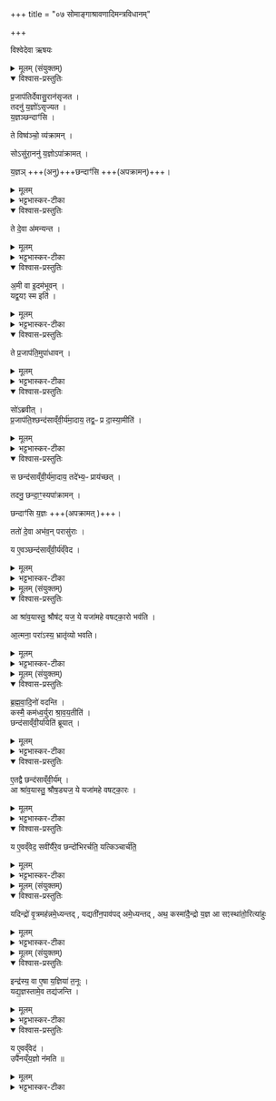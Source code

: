 +++
title = "०७ सोमाङ्गाश्रावणादिमन्त्रविधानम्"

+++

विश्वेदेवा ऋषयः

<details><summary>मूलम् (संयुक्तम्)</summary>

प्र॒जाप॑तिर्देवासु॒रान॑सृजत॒ तदनु॑ य॒ज्ञो॑ऽसृज्यत य॒ज्ञञ्छन्दाꣳ॑सि॒ ते विष्व॑ञ्चो॒ व्य॑क्राम॒न्थ्सोऽसु॑रा॒ननु॑ य॒ज्ञोऽपा॑क्रामद्य॒ज्ञञ्छन्दाꣳ॑सि॒ ते दे॒वा अ॑मन्यन्ता॒मी वा इ॒दम॑भूव॒न्यद्व॒यꣵ स्म इति॒ ते प्र॒जाप॑ति॒मुपा॑धाव॒न्थ्सो॑ऽब्रवीत्प्र॒जाप॑ति॒श्छन्द॑साव्ँवी॒र्य॑मा॒दाय॒ तद्व॒ᳶ प्र दा॑स्या॒मीति॒ स छन्द॑साव्ँवी॒र्य॑म् [19]  
आ॒दाय॒ तदे॑भ्य॒ᳶ प्राय॑च्छ॒त्तदनु॒ छन्दा॒ꣳ॒स्यपा॑क्राम॒ञ्छन्दाꣳ॑सि य॒ज्ञस्ततो॑ दे॒वा अभ॑व॒न्परासु॑रा॒ य ए॒वञ्छन्द॑साव्ँवी॒र्य॑व्ँवेद
</details>

<details open><summary>विश्वास-प्रस्तुतिः</summary>

प्र॒जाप॑तिर्देवासु॒रान॑सृजत ।  
तदनु॑ य॒ज्ञो॑ऽसृज्यत ।  
य॒ज्ञञ्छन्दाꣳ॑सि ।  

ते विष्व॑ञ्चो॒ व्य॑क्रामन् ।  

सोऽसु॑रा॒ननु॑ य॒ज्ञोऽपा॑क्रामत् ।  

य॒ज्ञञ् +++(अनु)+++छन्दाꣳ॑सि +++(अपक्रामन्)+++।
</details>

<details><summary>मूलम्</summary>

प्र॒जाप॑तिर्देवासु॒रान॑सृजत ।  
तदनु॑ य॒ज्ञो॑ऽसृज्यत ।  
य॒ज्ञञ्छन्दाꣳ॑सि ।  

ते विष्व॑ञ्चो॒ व्य॑क्रामन् ।  

सोऽसु॑रा॒ननु॑ य॒ज्ञोऽपा॑क्रामत् ।  

य॒ज्ञञ् +++(अनु)+++छन्दाꣳ॑सि +++(अपक्रामन्)+++।
</details>

<details><summary>भट्टभास्कर-टीका</summary>

1प्रजापतिर्देवासुरानित्यादि ॥ देवासुरसृष्ट्यनन्तरं यज्ञोसृज्यत । यज्ञमनु छन्दांस्यसृजत । ततस्ते देवासुराः प्रथमसृष्टाः विष्वञ्चो नान्य[ना]गतयो व्यक्रामन् विशिष्टा आगच्छन् । यज्ञोसुरपक्षसमाश्रयेण प्रजापतिसकाशादपाक्रामत्, यज्ञमनु छन्दांस्यपाक्रामन् ।
</details>

<details open><summary>विश्वास-प्रस्तुतिः</summary>

ते दे॒वा अ॑मन्यन्त ।
</details>

<details><summary>मूलम्</summary>

ते दे॒वा अ॑मन्यन्त ।
</details>

<details><summary>भट्टभास्कर-टीका</summary>

ते तादृशाः यज्ञेन छन्दोनिश्चयविरहिता देवाः अमन्यन्त अमी असुरा यज्ञवन्तः, छन्दस्वन्तश्च ।
</details>

<details open><summary>विश्वास-प्रस्तुतिः</summary>

अ॒मी वा इ॒दम॑भूवन् ।  
यद्व॒यꣵ स्म इति॑ ।
</details>

<details><summary>मूलम्</summary>

अ॒मी वा इ॒दम॑भूवन् ।  
यद्व॒यꣵ स्म इति॑ ।
</details>

<details><summary>भट्टभास्कर-टीका</summary>

एते इदं विश्वमभूवन् यद्विश्वं वयं स्मः, विश्वस्य वयमीशितारस्स्मः । इदानीं त्वसुराः विश्वस्येशितारोभूवन् ।
</details>

<details open><summary>विश्वास-प्रस्तुतिः</summary>

ते प्र॒जाप॑ति॒मुपा॑धावन्  ।    
</details>

<details><summary>मूलम्</summary>

ते प्र॒जाप॑ति॒मुपा॑धावन्  ।    
</details>

<details><summary>भट्टभास्कर-टीका</summary>

ते देवाः तथाविधं परिभवमसहमानाः प्रजापतिमुपाधावन् ईदृशाः स्म इति वदन्तः ।
</details>

<details open><summary>विश्वास-प्रस्तुतिः</summary>

सो॑ऽब्रवीत् ।  
प्र॒जाप॑ति॒श्छन्द॑साव्ँवी॒र्य॑मा॒दाय॒ तद्व॒ᳶ प्र दा॒स्या॒मीति॑ ।  
</details>

<details><summary>मूलम्</summary>

सो॑ऽब्रवीत् ।  
प्र॒जाप॑ति॒श्छन्द॑साव्ँवी॒र्य॑मा॒दाय॒ तद्व॒ᳶ प्र दा॒स्या॒मीति॑ ।  
</details>

<details><summary>भट्टभास्कर-टीका</summary>

अप देवैरुपाश्रितस्स प्रजापतिरब्रवीत् - छन्दसां वीर्यं बलमादाय वो युष्मभ्यं तत्प्रदास्यामीति । स तथोक्तवान् तथैवाकरोत् । तच्च वीर्यमाश्रावणादिरूपं इदानीमेव वक्ष्यते ।
</details>

<details open><summary>विश्वास-प्रस्तुतिः</summary>

स छन्द॑साव्ँवी॒र्य॑मा॒दाय॒ तदे॑भ्य॒ᳶ प्राय॑च्छत् ।  

तदनु॒ छन्दा॒ꣳ॒स्यपा॑क्रामन्  ।  

छन्दाꣳ॑सि य॒ज्ञः +++(अपक्रामत् )+++।    

ततो॑ दे॒वा अभ॑व॒न् परासु॑राः ।  

य ए॒वञ्छन्द॑साव्ँवी॒र्य॑व्ँवेद ।
</details>

<details><summary>मूलम्</summary>

स छन्द॑साव्ँवी॒र्य॑मा॒दाय॒ तदे॑भ्य॒ᳶ प्राय॑च्छत् ।  

तदनु॒ छन्दा॒ꣳ॒स्यपा॑क्रामन्  ।  

छन्दाꣳ॑सि य॒ज्ञः +++(अपक्रामत् )+++।    

ततो॑ दे॒वा अभ॑व॒न् परासु॑राः ।  

य ए॒वञ्छन्द॑साव्ँवी॒र्य॑व्ँवेद ।
</details>

<details><summary>भट्टभास्कर-टीका</summary>

अथ यदैव छन्दोभ्यो वीर्यमादाय देवेभ्यो दत्तं तदनन्तरमेव छन्दांस्यसुरेभ्योऽपाक्रामन्, छन्दांस्यनु यज्ञोपाक्रामत्, ततोपक्रमाद्देवानुपागच्छत् छन्दांसि यज्ञश्च, यत्र छन्दसां वीर्यमवस्थितमिति सामर्थ्याद्गम्यते, ततो देवा अभवन् भूतिमन्तस्संपन्नाः, असुराश्च पराभूताः ॥
</details>

<details><summary>मूलम् (संयुक्तम्)</summary>

आ श्रा॑व॒यास्तु॒ श्रौष॒ड्यज॒ ये यजा॑महे वषट्का॒रो भव॑त्या॒त्मना॒ परा॑ऽस्य॒ भ्रातृ॑व्यो भवति
</details>

<details open><summary>विश्वास-प्रस्तुतिः</summary>

आ श्रा॑व॒यास्तु॒ श्रौष॑ट् यज॒ ये यजा॑महे वषट्का॒रो भव॑ति ।

आ॒त्मना॒ परा॑ऽस्य॒ भ्रातृ॑व्यो भवति।  
</details>

<details><summary>मूलम्</summary>

आ श्रा॑व॒यास्तु॒ श्रौष॑ट् यज॒ ये यजा॑महे वषट्का॒रो भव॑ति ।

आ॒त्मना॒ परा॑ऽस्य॒ भ्रातृ॑व्यो भवति।  
</details>

<details><summary>भट्टभास्कर-टीका</summary>

2अथ य एवं छन्दसां वीर्यं वेदेत्युक्ते किं पुनस्तच्छन्दसां वीर्यमित्याह - आश्रावयेत्यादि ॥ 'आश्रावय' इत्याश्रवणार्थं चतुरक्षरमध्वर्योः, इदं तुभ्यं दास्यामीति हविर्याज... [र्यागदेवतायै आभिमुख्येन श्रावयेति] । 'अस्तु श्रौषट्' इति प्रत्याश्रवणं चतुरक्षरं अग्नीधः । अस्तु प्रत्याश्रुतं हविर्देवतायै दातुमिति । 'यज' इति याज्यां ब्रूहीति द्व्यक्षरम् । 'ये यजामहे' इति आरोहणार्थं पञ्चाक्षरं यष्टुमर्हन्तीति । वषट्कारो वौषट्छब्दः । एवमेतानि छन्दसामक्षरसंख्याविशेषाणां वीर्याणि समुद्धृत्य प्रजापतिना देवेभ्यो दत्तानीति यो वेद स भवत्यात्मना भूतिमान् स्वयं संपद्यते; अस्य तु भ्रातृव्यः शत्रुः पराभवति नश्यति ॥
</details>

<details><summary>मूलम् (संयुक्तम्)</summary>

ब्रह्मवा॒दिनो॑ वदन्ति॒ कस्मै॒ कम॑ध्व॒र्युरा श्रा॑वय॒तीति॒ छन्द॑साव्ँवी॒र्या॑येति॑ ब्रूयादे॒तद्वै [20]  
छन्द॑साव्ँवी॒र्य॑मा श्रा॑व॒यास्तु॒ श्रौष॒ड्यज॒ ये यजा॑महे वषट्का॒रः
</details>

<details open><summary>विश्वास-प्रस्तुतिः</summary>

ब्र॒ह्म॒वा॒दि॒नो॑ वदन्ति ।   
कस्मै॒ कम॑ध्व॒र्युरा श्रा॒व॒य॒तीति॑ ।    
छन्द॑साव्ँवी॒र्या॑येति॑ ब्रूयात् ।   
</details>

<details><summary>मूलम्</summary>

ब्र॒ह्म॒वा॒दि॒नो॑ वदन्ति ।   
कस्मै॒ कम॑ध्व॒र्युरा श्रा॒व॒य॒तीति॑ ।    
छन्द॑साव्ँवी॒र्या॑येति॑ ब्रूयात् ।   
</details>

<details><summary>भट्टभास्कर-टीका</summary>

3ब्रह्मवादिन इति ॥ स्मै खलु कामायाध्वर्युराश्रावयतीति । किमिति वितर्के । सुखवाचीति केचित् । 'कस्मै कमग्निश्चीयते' इत्यादि च द्रष्टव्यम् । उपलक्षणं चेदं 'अध्वर्युराश्रावयति' इति - अध्वर्य्वादयः प्रचरन्तः कस्मै प्रयोजनायाश्रावणादीनि कुर्वन्ति छन्दसामीति । छन्दसां वीर्याय वीर्यवत्त्वाय पूर्वं प्रजापतिनोद्धृतवीर्याणि छन्दांसि, तानीदानीं यागार्थं वीर्यवन्ति कर्तुं आश्रावणादीनि कुर्वन्तीति ब्रूयात् उत्तरम् ।
</details>

<details open><summary>विश्वास-प्रस्तुतिः</summary>

ए॒तद्वै छन्द॑साव्ँवी॒र्य॑म्  ।   
आ श्रा॑व॒यास्तु॒ श्रौष॒ड्यज॒ ये यजा॑महे वषट्का॒रः ।
</details>

<details><summary>मूलम्</summary>

ए॒तद्वै छन्द॑साव्ँवी॒र्य॑म्  ।   
आ श्रा॑व॒यास्तु॒ श्रौष॒ड्यज॒ ये यजा॑महे वषट्का॒रः ।
</details>

<details><summary>भट्टभास्कर-टीका</summary>

एतद्वा इत्यादि । गतम् ॥
</details>

<details open><summary>विश्वास-प्रस्तुतिः</summary>

य ए॒वव्ँवेद॒ सवी॑र्यैरे॒व छन्दो॑भिरर्चति॒ यत्किञ्चार्च॑ति॒
</details>

<details><summary>मूलम्</summary>

य ए॒वव्ँवेद॒ सवी॑र्यैरे॒व छन्दो॑भिरर्चति॒ यत्किञ्चार्च॑ति॒
</details>

<details><summary>भट्टभास्कर-टीका</summary>

4य एवं वेदेति ॥ विदित्वा कुर्वन्नेव सर्वार्थैश्छन्दोभिरर्चति देवतादिकमाराधयति यत्किंचिदस्यार्चनीयं अयज्ञसंयुक्तमपि ॥
</details>

<details><summary>मूलम् (संयुक्तम्)</summary>

यदिन्द्रो॑ वृ॒त्रमह॑न्नमे॒ध्यन्तद्यद्यती॑न॒पाव॑पदमे॒ध्यन्तदथ॒ कस्मा॑दै॒न्द्रो य॒ज्ञ आ सꣵस्था॑तो॒रित्या॑हु॒ः  
</details>

<details open><summary>विश्वास-प्रस्तुतिः</summary>

यदिन्द्रो॑ वृ॒त्रमह॑न्नमे॒ध्यन्तद् , यद्यती॑न॒पाव॑पद् अमे॒ध्यन्तद् ,
अथ॒ कस्मा॑दै॒न्द्रो य॒ज्ञ आ सꣵस्था॑तो॒रित्या॑हुः
</details>

<details><summary>मूलम्</summary>

यदिन्द्रो॑ वृ॒त्रमह॑न्नमे॒ध्यन्तद् , यद्यती॑न॒पाव॑पद् अमे॒ध्यन्तद् ,
अथ॒ कस्मा॑दै॒न्द्रो य॒ज्ञ आ सꣵस्था॑तो॒रित्या॑हुः
</details>

<details><summary>भट्टभास्कर-टीका</summary>

5यदिन्द्र इत्यादि ॥ वृत्रस्य हननं यदिन्द्रेण कृतं तदमेध्यं अयज्ञार्हं चरितं, यच्च यतीनसुरविशेषानपावपत् अनाशयत् 'इन्द्रो यतीन् सालावृकेभ्यः प्रायच्छत्' इत्याह तदप्ययज्ञार्हमस्य चरितम् । एवमयज्ञार्हं खल्वाचरितवानिन्द्रः । अथवेदानीं कस्मात्कारणात् ऐन्द्रो यज्ञ आ संस्थातोरा समाप्तेः, कथं वा इन्द्रोर्चनीयो भवतीत्याहुः ब्रह्मवादिनः । 'भावलक्षणे' इति तोसुन्, 'ययतोश्चातदर्थे' इत्युत्तरपदान्तोदात्तत्वम् ॥
</details>

<details><summary>मूलम् (संयुक्तम्)</summary>

इन्द्र॑स्य॒ वा ए॒षा य॒ज्ञिया॑ त॒नूर्यद्य॒ज्ञस्तामे॒व तद्य॑जन्ति॒ य ए॒वव्ँवेदोपै॑नय्ँय॒ज्ञो न॑मति ॥ [21]   
</details>

<details open><summary>विश्वास-प्रस्तुतिः</summary>

इन्द्र॑स्य॒ वा ए॒षा य॒ज्ञिया॑ त॒नूः ।  
यद्य॒ज्ञस्तामे॒व तद्य॑जन्ति ।  
</details>

<details><summary>मूलम्</summary>

इन्द्र॑स्य॒ वा ए॒षा य॒ज्ञिया॑ त॒नूः ।  
यद्य॒ज्ञस्तामे॒व तद्य॑जन्ति ।  
</details>

<details><summary>भट्टभास्कर-टीका</summary>

6उत्तरमाह - इन्द्रस्य वा इत्यादि ॥ इन्द्रस्य द्वे ततू । काचित् वृत्रवधादि करोति, काचित् यज्ञात्मिका यष्टृभिरर्च्यते । तत्र येयं यज्ञात्मिका एषा यज्ञिया यजनार्हा । यजनं यज्ञः । यजमानायैवेयं इन्द्रस्य तनूः तामेव यां तनुमेतैस्सवीर्यैः छन्दोभिः यजन्ति अर्चयन्तीति ।
</details>

<details open><summary>विश्वास-प्रस्तुतिः</summary>

य ए॒वव्ँवेद॑ ।  
उपै॑नय्ँय॒ज्ञो न॑मति ॥
</details>

<details><summary>मूलम्</summary>

य ए॒वव्ँवेद॑ ।  
उपै॑नय्ँय॒ज्ञो न॑मति ॥
</details>

<details><summary>भट्टभास्कर-टीका</summary>

य एवमिति । गतम् ॥

इति तृतीये तृतीये सप्तमोनुवाकः ॥
</details>
